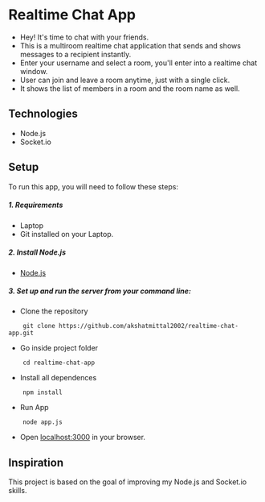# Realtime Chat App
- Hey! It's time to chat with your friends.
- This is a multiroom realtime chat application that sends and shows messages to a recipient instantly.
- Enter your username and select a room, you'll enter into a realtime chat window.
- User can join and leave a room anytime, just with a single click.
- It shows the list of members in a room and the room name as well.  

## Technologies
* Node.js
* Socket.io

## Setup
To run this app, you will need to follow these steps:

##### 1. Requirements 
- Laptop
- Git installed on your Laptop. 

##### 2. Install Node.js
- [Node.js](https://nodejs.org/en/)

##### 3. Set up and run the server from your command line:
- Clone the repository
```
    git clone https://github.com/akshatmittal2002/realtime-chat-app.git
```
- Go inside project folder
```
    cd realtime-chat-app
```
- Install all dependences 
```
    npm install
```
- Run App
```
    node app.js
```
- Open [localhost:3000](http://localhost:3000) in your browser.

## Inspiration
This project is based on the goal of improving my Node.js and Socket.io skills.